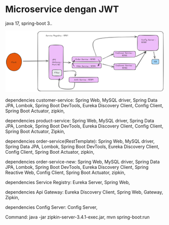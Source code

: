 # Microservice dengan JWT
java 17, spring-boot 3..

![Logo](images/flow.png)

dependencies customer-service:
Spring Web,
MySQL driver,
Spring Data JPA,
Lombok,
Spring Boot DevTools,
Eureka Discovery Client,
Config Client,
Spring Boot Actuator,
zipkin,

dependencies product-service:
Spring Web,
MySQL driver,
Spring Data JPA,
Lombok,
Spring Boot DevTools,
Eureka Discovery Client,
Config Client,
Spring Boot Actuator,
Zipkin,

dependencies order-service(RestTemplate):
Spring Web,
MySQL driver,
Spring Data JPA,
Lombok,
Spring Boot DevTools,
Eureka Discovery Client,
Config Client,
Spring Boot Actuator,
zipkin,

dependencies order-service-new:
Spring Web,
MySQL driver,
Spring Data JPA,
Lombok,
Spring Boot DevTools,
Eureka Discovery Client,
Spring Reactive Web,
Config Client,
Spring Boot Actuator,
zipkin,

dependencies Service Registry:
Eureka Server,
Spring Web,

dependencies Api Gateway:
Eureka Discovery Client,
Spring Web,
Gateway,
Zipkin,

dependencies Config Server:
Config Server,

Command:
java -jar zipkin-server-3.4.1-exec.jar,
mvn spring-boot:run